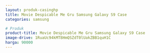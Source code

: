 ```yaml
---
layout: produk-casinghp
title: Movie Despicable Me Gru Samsung Galaxy S9 Case
categories: samsung

# Produk
product-title: Movie Despicable Me Gru Samsung Galaxy S9 Case
image-drive: 1RuaUc94kMT8HmQSZdT0lUakZBB1quH1C
harga: 90000
---
```

